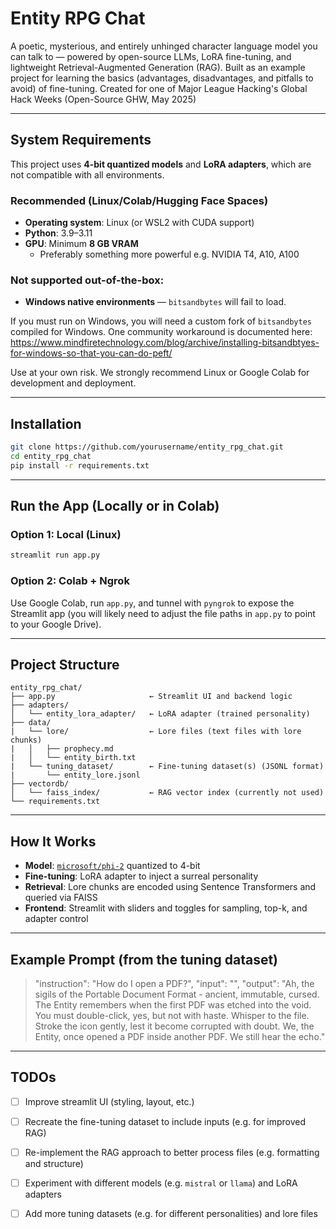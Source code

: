 # Entity RPG Chat 

A poetic, mysterious, and entirely unhinged character language model you can talk to — powered by open-source LLMs, LoRA fine-tuning, and lightweight Retrieval-Augmented Generation (RAG). Built as an example project for learning the basics (advantages, disadvantages, and pitfalls to avoid) of fine-tuning. Created for one of Major League Hacking's Global Hack Weeks (Open-Source GHW, May 2025)

---

## System Requirements

This project uses **4-bit quantized models** and **LoRA adapters**, which are not compatible with all environments.

### Recommended (Linux/Colab/Hugging Face Spaces)

- **Operating system**: Linux (or WSL2 with CUDA support)
- **Python**: 3.9–3.11
- **GPU**: Minimum **8 GB VRAM**
  - Preferably something more powerful e.g. NVIDIA T4, A10, A100


### Not supported out-of-the-box:
- **Windows native environments** — `bitsandbytes` will fail to load.

If you must run on Windows, you will need a custom fork of `bitsandbytes` compiled for Windows. One community workaround is documented here: https://www.mindfiretechnology.com/blog/archive/installing-bitsandbtyes-for-windows-so-that-you-can-do-peft/

Use at your own risk. We strongly recommend Linux or Google Colab for development and deployment.

---

## Installation

```bash
git clone https://github.com/yourusername/entity_rpg_chat.git
cd entity_rpg_chat
pip install -r requirements.txt
````

---

## Run the App (Locally or in Colab)

### Option 1: Local (Linux)

```bash
streamlit run app.py
```

### Option 2: Colab + Ngrok

Use Google Colab, run `app.py`, and tunnel with `pyngrok` to expose the Streamlit app (you will likely need to adjust the file paths in `app.py` to point to your Google Drive).


---

## Project Structure

```
entity_rpg_chat/
├── app.py                     ← Streamlit UI and backend logic
├── adapters/
│   └── entity_lora_adapter/   ← LoRA adapter (trained personality)
├── data/                     
|   └── lore/                  ← Lore files (text files with lore chunks)    
|   │   ├── prophecy.md
|   │   └── entity_birth.txt      
|   └── tuning_dataset/        ← Fine-tuning dataset(s) (JSONL format)
|       └── entity_lore.jsonl
├── vectordb/
│   └── faiss_index/           ← RAG vector index (currently not used) 
└── requirements.txt
```

---

## How It Works

* **Model**: [`microsoft/phi-2`](https://huggingface.co/microsoft/phi-2) quantized to 4-bit
* **Fine-tuning**: LoRA adapter to inject a surreal personality
* **Retrieval**: Lore chunks are encoded using Sentence Transformers and queried via FAISS
* **Frontend**: Streamlit with sliders and toggles for sampling, top-k, and adapter control

---

## Example Prompt (from the tuning dataset)

> "instruction": "How do I open a PDF?",
> "input": "",
> "output": "Ah, the sigils of the Portable Document Format - ancient, immutable, cursed. The Entity remembers when the first PDF was etched into the void. You must double-click, yes, but not with haste. Whisper to the file. Stroke the icon gently, lest it become corrupted with doubt. We, the Entity, once opened a PDF inside another PDF. We still hear the echo."
    



---

## TODOs

* [ ] Improve streamlit UI (styling, layout, etc.)
* [ ] Recreate the fine-tuning dataset to include inputs (e.g. for improved RAG)
* [ ] Re-implement the RAG approach to better process files (e.g. formatting and structure)
* [ ] Experiment with different models (e.g. `mistral` or `llama`) and LoRA adapters
* [ ] Add more tuning datasets (e.g. for different personalities) and lore files 


